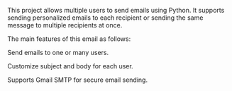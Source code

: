 This project allows multiple users to send emails using Python.
It supports sending personalized emails to each recipient or sending the same message to multiple recipients at once.

The main features of this email as follows:

Send emails to one or many users.

Customize subject and body for each user.

Supports Gmail SMTP for secure email sending.
